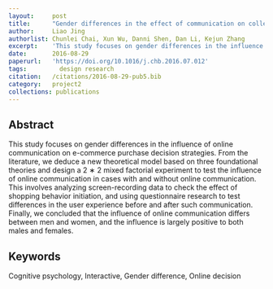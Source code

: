 ```yaml
---
layout:     post
title:      "Gender differences in the effect of communication on college students’ online decisions"
author:     Liao Jing
authorlist: Chunlei Chai, Xun Wu, Danni Shen, Dan Li, Kejun Zhang
excerpt:    'This study focuses on gender differences in the influence of online communication on e-commerce purchase decision strategies.'
date:       2016-08-29
paperurl:   'https://doi.org/10.1016/j.chb.2016.07.012'
tags: 		  design research
citation:   /citations/2016-08-29-pub5.bib
category:   project2
collections: publications
---
```


## Abstract
This study focuses on gender differences in the influence of online communication on e-commerce purchase decision strategies. 
From the literature, we deduce a new theoretical model based on three foundational theories 
and design a 2 ∗ 2 mixed factorial experiment to test the influence of online communication 
in cases with and without online communication. 
This involves analyzing screen-recording data to check the effect of shopping behavior initiation, 
and using questionnaire research to test differences in the user experience before and after such communication. 
Finally, we concluded that the influence of online communication differs between men and women, 
and the influence is largely positive to both males and females.

## Keywords
Cognitive psychology, Interactive, Gender difference, Online decision
